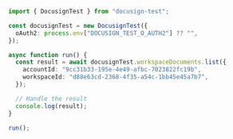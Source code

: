 <!-- Start SDK Example Usage [usage] -->
```typescript
import { DocusignTest } from "docusign-test";

const docusignTest = new DocusignTest({
  oAuth2: process.env["DOCUSIGN_TEST_O_AUTH2"] ?? "",
});

async function run() {
  const result = await docusignTest.workspaceDocuments.list({
    accountId: "9cc31b33-195e-4e49-afbc-7023822fc19b",
    workspaceId: "d88e63cd-2368-4f35-a54c-1bb45e45a7b7",
  });

  // Handle the result
  console.log(result);
}

run();

```
<!-- End SDK Example Usage [usage] -->